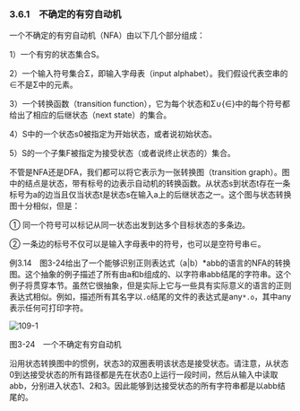 ### 3.6.1　不确定的有穷自动机

一个不确定的有穷自动机（NFA）由以下几个部分组成：

1）一个有穷的状态集合S。

2）一个输入符号集合Σ，即输入字母表（input alphabet）。我们假设代表空串的∈不是Σ中的元素。

3）一个转换函数（transition function），它为每个状态和Σ∪{∈}中的每个符号都给出了相应的后继状态（next state）的集合。

4）S中的一个状态s0被指定为开始状态，或者说初始状态。

5）S的一个子集F被指定为接受状态（或者说终止状态的）集合。

不管是NFA还是DFA，我们都可以将它表示为一张转换图（transition graph）。图中的结点是状态，带有标号的边表示自动机的转换函数。从状态s到状态t存在一条标号为a的边当且仅当状态t是状态s在输入a上的后继状态之一。这个图与状态转换图十分相似，但是：

① 同一个符号可以标记从同一状态出发到达多个目标状态的多条边。

② 一条边的标号不仅可以是输入字母表中的符号，也可以是空符号串∈。

例3.14　图3-24给出了一个能够识别正则表达式（a|b）*abb的语言的NFA的转换图。这个抽象的例子描述了所有由a和b组成的、以字符串abb结尾的字符串。这个例子将贯穿本节。虽然它很抽象，但是实际上它与一些具有实际意义的语言的正则表达式相似。例如，描述所有其名字以`.o`结尾的文件的表达式是any`*.o`，其中any表示任何可打印字符。

![109-1](../Images/image04082.jpeg)

图3-24　一个不确定有穷自动机

沿用状态转换图中的惯例，状态3的双圈表明该状态是接受状态。请注意，从状态0到达接受状态的所有路径都是先在状态0上运行一段时间，然后从输入中读取abb，分别进入状态1、2和3。因此能够到达接受状态的所有字符串都是以abb结尾的。
